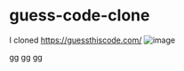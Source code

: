 # guess-code-clone
 I cloned https://guessthiscode.com/
![image](https://user-images.githubusercontent.com/88492493/186325371-85a5939a-3b4d-405c-9e20-7a7269dc5964.png)

gg
gg
gg
